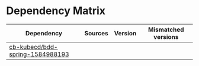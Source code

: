 # Dependency Matrix

Dependency | Sources | Version | Mismatched versions
---------- | ------- | ------- | -------------------
[cb-kubecd/bdd-spring-1584988193](https://github.com/cb-kubecd/bdd-spring-1584988193.git) |  | []() | 
